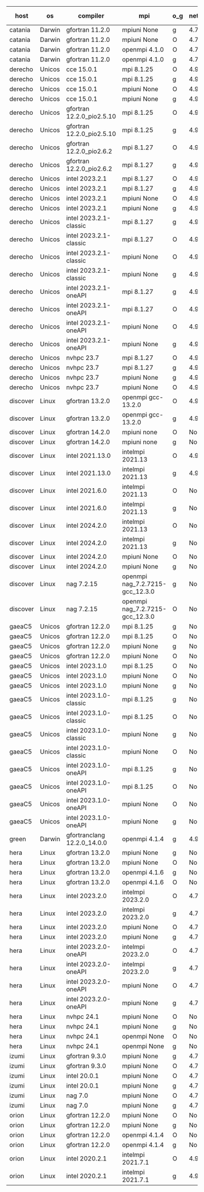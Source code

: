 

| host     | os       | compiler                              | mpi                      | o_g        | netcdf        | build       | u_pass          | u_fail          | s_pass            | s_fail            | e_pass             | e_fail             | nuopc_pass       | nuopc_fail       | artifacts link          |
|----------|----------|---------------------------------------|--------------------------|------------|---------------|-------------|-----------------|-----------------|-------------------|-------------------|--------------------|--------------------|------------------|------------------|-------------------------|
| catania | Darwin | gfortran 11.2.0 | mpiuni None  | g | 4.7.4  | PASS | 12537 | 0 | 9 | 0 | 44 | 0 | None | None | <a href="https://github.com/esmf-org/esmf-test-artifacts/tree/bce75aef80bf987d668656771112fb1c0c71f64c/develop/gfortran/11.2.0/g/mpiuni/None" target="_blank">bce75ae</a> | 
| catania | Darwin | gfortran 11.2.0 | mpiuni None  | O | 4.7.4  | PASS | 12537 | 0 | 9 | 0 | 44 | 0 | None | None | <a href="https://github.com/esmf-org/esmf-test-artifacts/tree/75ee115c1af7ecc3107d28fd630ed96847e16f38/develop/gfortran/11.2.0/O/mpiuni/None" target="_blank">75ee115</a> | 
| catania | Darwin | gfortran 11.2.0 | openmpi 4.1.0  | O | 4.7.4  | PASS | 14204 | 3 | 51 | 0 | 81 | 0 | 56 | 0 | <a href="https://github.com/esmf-org/esmf-test-artifacts/tree/687488c0f042016afcdf455490e1b8b4772c4513/develop/gfortran/11.2.0/O/openmpi/4.1.0" target="_blank">687488c</a> | 
| catania | Darwin | gfortran 11.2.0 | openmpi 4.1.0  | g | 4.7.4  | PASS | 14204 | 3 | 51 | 0 | 81 | 0 | 56 | 0 | <a href="https://github.com/esmf-org/esmf-test-artifacts/tree/319ffcc24c01abee769d4af1c73b9317ec16b907/develop/gfortran/11.2.0/g/openmpi/4.1.0" target="_blank">319ffcc</a> | 
| derecho | Unicos | cce 15.0.1 | mpi 8.1.25  | O | 4.9.2  | PASS | None | None | None | None | None | None | None | None | <a href="https://github.com/esmf-org/esmf-test-artifacts/tree/82e9c1f82578863c96d052b185fd3baf93062624/develop/cce/15.0.1/O/mpi/8.1.25" target="_blank">82e9c1f</a> | 
| derecho | Unicos | cce 15.0.1 | mpi 8.1.25  | g | 4.9.2  | PASS | None | None | None | None | None | None | None | None | <a href="https://github.com/esmf-org/esmf-test-artifacts/tree/208e86f885a25b73acc4d39d38286acf3d5b2461/develop/cce/15.0.1/g/mpi/8.1.25" target="_blank">208e86f</a> | 
| derecho | Unicos | cce 15.0.1 | mpiuni None  | O | 4.9.2  | PASS | 12302 | 235 | 9 | 0 | 44 | 0 | None | None | <a href="https://github.com/esmf-org/esmf-test-artifacts/tree/33867e1730e4edbe63f5b6fa2ca1979d7ffde62f/develop/cce/15.0.1/O/mpiuni/None" target="_blank">33867e1</a> | 
| derecho | Unicos | cce 15.0.1 | mpiuni None  | g | 4.9.2  | PASS | 12461 | 76 | 9 | 0 | 44 | 0 | None | None | <a href="https://github.com/esmf-org/esmf-test-artifacts/tree/2a617f8405af0ec806c5331d2f74290fdf3d70cf/develop/cce/15.0.1/g/mpiuni/None" target="_blank">2a617f8</a> | 
| derecho | Unicos | gfortran 12.2.0_pio2.5.10 | mpi 8.1.25  | O | 4.9.2  | PASS | 14207 | 0 | 51 | 0 | 81 | 0 | 56 | 0 | <a href="https://github.com/esmf-org/esmf-test-artifacts/tree/4fed73690c13641b38320fc0123073f5017c21e6/develop/gfortran/12.2.0_pio2.5.10/O/mpi/8.1.25" target="_blank">4fed736</a> | 
| derecho | Unicos | gfortran 12.2.0_pio2.5.10 | mpi 8.1.25  | g | 4.9.2  | PASS | 14207 | 0 | 51 | 0 | 81 | 0 | 56 | 0 | <a href="https://github.com/esmf-org/esmf-test-artifacts/tree/172be8406bd6853b18e1fea35e2050d17da40d98/develop/gfortran/12.2.0_pio2.5.10/g/mpi/8.1.25" target="_blank">172be84</a> | 
| derecho | Unicos | gfortran 12.2.0_pio2.6.2 | mpi 8.1.27  | O | 4.9.2  | PASS | None | None | None | None | None | None | None | None | <a href="https://github.com/esmf-org/esmf-test-artifacts/tree/bfd337bcd96270049f40d86e3353c99ccba89a39/develop/gfortran/12.2.0_pio2.6.2/O/mpi/8.1.27" target="_blank">bfd337b</a> | 
| derecho | Unicos | gfortran 12.2.0_pio2.6.2 | mpi 8.1.27  | g | 4.9.2  | PASS | 14207 | 0 | 51 | 0 | 81 | 0 | 56 | 0 | <a href="https://github.com/esmf-org/esmf-test-artifacts/tree/01eab98b7f9b79f953943e9133b54bc48fea718f/develop/gfortran/12.2.0_pio2.6.2/g/mpi/8.1.27" target="_blank">01eab98</a> | 
| derecho | Unicos | intel 2023.2.1 | mpi 8.1.27  | O | 4.9.2  | PASS | 14207 | 0 | 51 | 0 | 81 | 0 | 57 | 0 | <a href="https://github.com/esmf-org/esmf-test-artifacts/tree/ce80c9273c2e4fe94889d131bad9f7d4e8960790/develop/intel/2023.2.1/O/mpi/8.1.27" target="_blank">ce80c92</a> | 
| derecho | Unicos | intel 2023.2.1 | mpi 8.1.27  | g | 4.9.2  | PASS | 14207 | 0 | 51 | 0 | 81 | 0 | 57 | 0 | <a href="https://github.com/esmf-org/esmf-test-artifacts/tree/45854bf8f6daeaa50ed9f24bd73a0958f4573c18/develop/intel/2023.2.1/g/mpi/8.1.27" target="_blank">45854bf</a> | 
| derecho | Unicos | intel 2023.2.1 | mpiuni None  | O | 4.9.2  | PASS | 12537 | 0 | 9 | 0 | 44 | 0 | None | None | <a href="https://github.com/esmf-org/esmf-test-artifacts/tree/3b7d44c6d2a8347a8ecc2eeb7e3d59580b85bd4e/develop/intel/2023.2.1/O/mpiuni/None" target="_blank">3b7d44c</a> | 
| derecho | Unicos | intel 2023.2.1 | mpiuni None  | g | 4.9.2  | PASS | None | None | None | None | None | None | None | None | <a href="https://github.com/esmf-org/esmf-test-artifacts/tree/932e9844a971cafda2085b47e91b20885b97ecbe/develop/intel/2023.2.1/g/mpiuni/None" target="_blank">932e984</a> | 
| derecho | Unicos | intel 2023.2.1-classic | mpi 8.1.27  | g | 4.9.2  | PASS | 14207 | 0 | 51 | 0 | 81 | 0 | 56 | 0 | <a href="https://github.com/esmf-org/esmf-test-artifacts/tree/743ef76c396452c436994209c17b0430ff061cec/develop/intel/2023.2.1-classic/g/mpi/8.1.27" target="_blank">743ef76</a> | 
| derecho | Unicos | intel 2023.2.1-classic | mpi 8.1.27  | O | 4.9.2  | PASS | 14207 | 0 | 51 | 0 | 81 | 0 | 56 | 0 | <a href="https://github.com/esmf-org/esmf-test-artifacts/tree/d3d5cc590311b2088a8397453dc65fd62b2f2cd6/develop/intel/2023.2.1-classic/O/mpi/8.1.27" target="_blank">d3d5cc5</a> | 
| derecho | Unicos | intel 2023.2.1-classic | mpiuni None  | O | 4.9.2  | PASS | 12537 | 0 | 9 | 0 | 44 | 0 | None | None | <a href="https://github.com/esmf-org/esmf-test-artifacts/tree/6a6167abeda97921cc9292722d0084025e0df060/develop/intel/2023.2.1-classic/O/mpiuni/None" target="_blank">6a6167a</a> | 
| derecho | Unicos | intel 2023.2.1-classic | mpiuni None  | g | 4.9.2  | PASS | 12537 | 0 | 9 | 0 | 44 | 0 | None | None | <a href="https://github.com/esmf-org/esmf-test-artifacts/tree/419f88ef0834f5c090f7411b3c3afc0ec35565f9/develop/intel/2023.2.1-classic/g/mpiuni/None" target="_blank">419f88e</a> | 
| derecho | Unicos | intel 2023.2.1-oneAPI | mpi 8.1.27  | g | 4.9.2  | PASS | 14207 | 0 | 51 | 0 | 81 | 0 | 56 | 0 | <a href="https://github.com/esmf-org/esmf-test-artifacts/tree/57fcadc6d978e374b5b7a88a015e8ee0c6539f47/develop/intel/2023.2.1-oneAPI/g/mpi/8.1.27" target="_blank">57fcadc</a> | 
| derecho | Unicos | intel 2023.2.1-oneAPI | mpi 8.1.27  | O | 4.9.2  | PASS | 14207 | 0 | 50 | 1 | 81 | 0 | 56 | 0 | <a href="https://github.com/esmf-org/esmf-test-artifacts/tree/820060f934d6e573a6150dcaef30eee1cba9a781/develop/intel/2023.2.1-oneAPI/O/mpi/8.1.27" target="_blank">820060f</a> | 
| derecho | Unicos | intel 2023.2.1-oneAPI | mpiuni None  | O | 4.9.2  | PASS | 12537 | 0 | 9 | 0 | 44 | 0 | None | None | <a href="https://github.com/esmf-org/esmf-test-artifacts/tree/3f56ba6abde75887e79b8b8cb4e2cc070f16bb85/develop/intel/2023.2.1-oneAPI/O/mpiuni/None" target="_blank">3f56ba6</a> | 
| derecho | Unicos | intel 2023.2.1-oneAPI | mpiuni None  | g | 4.9.2  | PASS | 12537 | 0 | 9 | 0 | 44 | 0 | None | None | <a href="https://github.com/esmf-org/esmf-test-artifacts/tree/93e593d04805a6b77073f67138a4ceaeec1f952d/develop/intel/2023.2.1-oneAPI/g/mpiuni/None" target="_blank">93e593d</a> | 
| derecho | Unicos | nvhpc 23.7 | mpi 8.1.27  | O | 4.9.2  | PASS | None | None | None | None | None | None | None | None | <a href="https://github.com/esmf-org/esmf-test-artifacts/tree/816a9cd0d6c1cd3747f38184e2f2af5a93c25c41/develop/nvhpc/23.7/O/mpi/8.1.27" target="_blank">816a9cd</a> | 
| derecho | Unicos | nvhpc 23.7 | mpi 8.1.27  | g | 4.9.2  | PASS | None | None | None | None | None | None | None | None | <a href="https://github.com/esmf-org/esmf-test-artifacts/tree/2d875ed037a60b5341ab0cdd9c360bbdcdb4839e/develop/nvhpc/23.7/g/mpi/8.1.27" target="_blank">2d875ed</a> | 
| derecho | Unicos | nvhpc 23.7 | mpiuni None  | g | 4.9.2  | PASS | 12537 | 0 | 9 | 0 | 44 | 0 | None | None | <a href="https://github.com/esmf-org/esmf-test-artifacts/tree/8cca643f9ee8e9ffe6ede9069cce29d8c9683f70/develop/nvhpc/23.7/g/mpiuni/None" target="_blank">8cca643</a> | 
| derecho | Unicos | nvhpc 23.7 | mpiuni None  | O | 4.9.2  | PASS | 12537 | 0 | 9 | 0 | 44 | 0 | None | None | <a href="https://github.com/esmf-org/esmf-test-artifacts/tree/b5293c9f4b7e38272afe889198cc2b64677e62ff/develop/nvhpc/23.7/O/mpiuni/None" target="_blank">b5293c9</a> | 
| discover | Linux | gfortran 13.2.0 | openmpi gcc-13.2.0  | O | 4.9.2  | PASS | 14207 | 0 | 51 | 0 | 81 | 0 | 56 | 0 | <a href="https://github.com/esmf-org/esmf-test-artifacts/tree/c95dd31d93ed7572f30983270fc5bd05dc2e5298/develop/gfortran/13.2.0/O/openmpi/gcc-13.2.0" target="_blank">c95dd31</a> | 
| discover | Linux | gfortran 13.2.0 | openmpi gcc-13.2.0  | g | 4.9.2  | PASS | 14207 | 0 | 51 | 0 | 81 | 0 | 56 | 0 | <a href="https://github.com/esmf-org/esmf-test-artifacts/tree/bf6c7b36592a6e817eabd0a4c85b2889aeca4389/develop/gfortran/13.2.0/g/openmpi/gcc-13.2.0" target="_blank">bf6c7b3</a> | 
| discover | Linux | gfortran 14.2.0 | mpiuni none  | O | None  | PASS | 12537 | 0 | 9 | 0 | 44 | 0 | None | None | <a href="https://github.com/esmf-org/esmf-test-artifacts/tree/1f810c7f2d459fe83001ba1bccfea2896eefb43f/develop/gfortran/14.2.0/O/mpiuni/none" target="_blank">1f810c7</a> | 
| discover | Linux | gfortran 14.2.0 | mpiuni none  | g | None  | PASS | 12537 | 0 | 9 | 0 | 44 | 0 | None | None | <a href="https://github.com/esmf-org/esmf-test-artifacts/tree/bfc731a4b019fe376477ce0172f4ce39596cc9a9/develop/gfortran/14.2.0/g/mpiuni/none" target="_blank">bfc731a</a> | 
| discover | Linux | intel 2021.13.0 | intelmpi 2021.13  | O | 4.9.2  | PASS | 14207 | 0 | 51 | 0 | 81 | 0 | 56 | 0 | <a href="https://github.com/esmf-org/esmf-test-artifacts/tree/39e98e2b6321b2208f6fc6c66aaf107690e71761/develop/intel/2021.13.0/O/intelmpi/2021.13" target="_blank">39e98e2</a> | 
| discover | Linux | intel 2021.13.0 | intelmpi 2021.13  | g | 4.9.2  | PASS | 14207 | 0 | 51 | 0 | 81 | 0 | 56 | 0 | <a href="https://github.com/esmf-org/esmf-test-artifacts/tree/ed18a08d1669db60837f71037c3823f7875b4068/develop/intel/2021.13.0/g/intelmpi/2021.13" target="_blank">ed18a08</a> | 
| discover | Linux | intel 2021.6.0 | intelmpi 2021.13  | O | None  | PASS | 14207 | 0 | 51 | 0 | 81 | 0 | 56 | 0 | <a href="https://github.com/esmf-org/esmf-test-artifacts/tree/b5c31e3e8753a09c5f6b17795bb23c74040010d0/develop/intel/2021.6.0/O/intelmpi/2021.13" target="_blank">b5c31e3</a> | 
| discover | Linux | intel 2021.6.0 | intelmpi 2021.13  | g | None  | PASS | 14207 | 0 | 51 | 0 | 81 | 0 | 56 | 0 | <a href="https://github.com/esmf-org/esmf-test-artifacts/tree/ce68be15c098269009dccfb65145d3d14a32c7e5/develop/intel/2021.6.0/g/intelmpi/2021.13" target="_blank">ce68be1</a> | 
| discover | Linux | intel 2024.2.0 | intelmpi 2021.13  | O | None  | PASS | 14207 | 0 | 51 | 0 | 81 | 0 | 56 | 0 | <a href="https://github.com/esmf-org/esmf-test-artifacts/tree/8e90adaf5b5d026b8a810fefc37aef93728e08d7/develop/intel/2024.2.0/O/intelmpi/2021.13" target="_blank">8e90ada</a> | 
| discover | Linux | intel 2024.2.0 | intelmpi 2021.13  | g | None  | PASS | 14206 | 1 | 51 | 0 | 81 | 0 | 56 | 0 | <a href="https://github.com/esmf-org/esmf-test-artifacts/tree/f71c85723f35dfdfaf9985e25821105b473690c1/develop/intel/2024.2.0/g/intelmpi/2021.13" target="_blank">f71c857</a> | 
| discover | Linux | intel 2024.2.0 | mpiuni None  | O | None  | PASS | 12537 | 0 | 9 | 0 | 44 | 0 | None | None | <a href="https://github.com/esmf-org/esmf-test-artifacts/tree/a0bd2d400d12f3f145de273dfd2fbe1dd29146bb/develop/intel/2024.2.0/O/mpiuni/None" target="_blank">a0bd2d4</a> | 
| discover | Linux | intel 2024.2.0 | mpiuni None  | g | None  | PASS | 12536 | 1 | 9 | 0 | 44 | 0 | None | None | <a href="https://github.com/esmf-org/esmf-test-artifacts/tree/0f12ea52cdb38c4adfa87744747f5d65893d59e6/develop/intel/2024.2.0/g/mpiuni/None" target="_blank">0f12ea5</a> | 
| discover | Linux | nag 7.2.15 | openmpi nag_7.2.7215-gcc_12.3.0  | g | None  | PASS | 14207 | 0 | 51 | 0 | 81 | 0 | 4 | 52 | <a href="https://github.com/esmf-org/esmf-test-artifacts/tree/8d41cefb15e5d6489df6a22e28a4420abaa11cc1/develop/nag/7.2.15/g/openmpi/nag_7.2.7215-gcc_12.3.0" target="_blank">8d41cef</a> | 
| discover | Linux | nag 7.2.15 | openmpi nag_7.2.7215-gcc_12.3.0  | O | None  | PASS | 14206 | 1 | 51 | 0 | 81 | 0 | 4 | 52 | <a href="https://github.com/esmf-org/esmf-test-artifacts/tree/3f3a8eda4bb490a9a517308acf4f406eae556598/develop/nag/7.2.15/O/openmpi/nag_7.2.7215-gcc_12.3.0" target="_blank">3f3a8ed</a> | 
| gaeaC5 | Unicos | gfortran 12.2.0 | mpi 8.1.25  | g | None  | FAIL | None | None | None | None | None | None | 0 | 56 | <a href="https://github.com/esmf-org/esmf-test-artifacts/tree/ea5c20cb67dfcee1e167d043df78d8e792c335bc/develop/gfortran/12.2.0/g/mpi/8.1.25" target="_blank">ea5c20c</a> | 
| gaeaC5 | Unicos | gfortran 12.2.0 | mpi 8.1.25  | O | None  | FAIL | None | None | None | None | None | None | 0 | 56 | <a href="https://github.com/esmf-org/esmf-test-artifacts/tree/5aed9afcc27de488ea83cd50b216ad416721a775/develop/gfortran/12.2.0/O/mpi/8.1.25" target="_blank">5aed9af</a> | 
| gaeaC5 | Unicos | gfortran 12.2.0 | mpiuni None  | g | None  | FAIL | None | None | None | None | None | None | None | None | <a href="https://github.com/esmf-org/esmf-test-artifacts/tree/22675af882fcd63d5ac6db4ff163c2a9b5a9b31b/develop/gfortran/12.2.0/g/mpiuni/None" target="_blank">22675af</a> | 
| gaeaC5 | Unicos | gfortran 12.2.0 | mpiuni None  | O | None  | FAIL | None | None | None | None | None | None | None | None | <a href="https://github.com/esmf-org/esmf-test-artifacts/tree/cdb1bd0d80a017b7e3cdafe9215f79e782d6f29b/develop/gfortran/12.2.0/O/mpiuni/None" target="_blank">cdb1bd0</a> | 
| gaeaC5 | Unicos | intel 2023.1.0 | mpi 8.1.25  | O | None  | FAIL | None | None | None | None | None | None | 0 | 56 | <a href="https://github.com/esmf-org/esmf-test-artifacts/tree/7c7e3531799304e1a95bc1543333d7cc8beff804/develop/intel/2023.1.0/O/mpi/8.1.25" target="_blank">7c7e353</a> | 
| gaeaC5 | Unicos | intel 2023.1.0 | mpiuni None  | O | None  | FAIL | None | None | None | None | None | None | None | None | <a href="https://github.com/esmf-org/esmf-test-artifacts/tree/b7ea23ccfa0d21144642ae61050fb4f1266180f4/develop/intel/2023.1.0/O/mpiuni/None" target="_blank">b7ea23c</a> | 
| gaeaC5 | Unicos | intel 2023.1.0 | mpiuni None  | g | None  | FAIL | None | None | None | None | None | None | None | None | <a href="https://github.com/esmf-org/esmf-test-artifacts/tree/957f92afac0b6a3609553f2b724ec627114770c7/develop/intel/2023.1.0/g/mpiuni/None" target="_blank">957f92a</a> | 
| gaeaC5 | Unicos | intel 2023.1.0-classic | mpi 8.1.25  | g | None  | FAIL | None | None | None | None | None | None | None | None | <a href="https://github.com/esmf-org/esmf-test-artifacts/tree/18d8f6366821e94fee42029c2c3608869182fe46/develop/intel/2023.1.0-classic/g/mpi/8.1.25" target="_blank">18d8f63</a> | 
| gaeaC5 | Unicos | intel 2023.1.0-classic | mpi 8.1.25  | O | None  | FAIL | None | None | None | None | None | None | 0 | 56 | <a href="https://github.com/esmf-org/esmf-test-artifacts/tree/dc48bf16e083dc82c4e80e3bade473f648f317b2/develop/intel/2023.1.0-classic/O/mpi/8.1.25" target="_blank">dc48bf1</a> | 
| gaeaC5 | Unicos | intel 2023.1.0-classic | mpiuni None  | g | None  | FAIL | None | None | None | None | None | None | None | None | <a href="https://github.com/esmf-org/esmf-test-artifacts/tree/60634d8b27012282470679ca9afa9981f24e4a22/develop/intel/2023.1.0-classic/g/mpiuni/None" target="_blank">60634d8</a> | 
| gaeaC5 | Unicos | intel 2023.1.0-classic | mpiuni None  | O | None  | FAIL | None | None | None | None | None | None | None | None | <a href="https://github.com/esmf-org/esmf-test-artifacts/tree/3eff2d3bffc71aab5609f73de7c3c178d1809506/develop/intel/2023.1.0-classic/O/mpiuni/None" target="_blank">3eff2d3</a> | 
| gaeaC5 | Unicos | intel 2023.1.0-oneAPI | mpi 8.1.25  | g | None  | FAIL | None | None | None | None | None | None | 0 | 56 | <a href="https://github.com/esmf-org/esmf-test-artifacts/tree/cb2bcdabf855d577fab7551e10a2670a525cf015/develop/intel/2023.1.0-oneAPI/g/mpi/8.1.25" target="_blank">cb2bcda</a> | 
| gaeaC5 | Unicos | intel 2023.1.0-oneAPI | mpi 8.1.25  | O | None  | FAIL | None | None | None | None | None | None | 0 | 56 | <a href="https://github.com/esmf-org/esmf-test-artifacts/tree/88ef5fd0dc81d67bc1d454f043ee1e530aefa7d9/develop/intel/2023.1.0-oneAPI/O/mpi/8.1.25" target="_blank">88ef5fd</a> | 
| gaeaC5 | Unicos | intel 2023.1.0-oneAPI | mpiuni None  | O | None  | FAIL | None | None | None | None | None | None | None | None | <a href="https://github.com/esmf-org/esmf-test-artifacts/tree/60411bdf2745411955e8e4faa3f5917c87784c6b/develop/intel/2023.1.0-oneAPI/O/mpiuni/None" target="_blank">60411bd</a> | 
| gaeaC5 | Unicos | intel 2023.1.0-oneAPI | mpiuni None  | g | None  | FAIL | None | None | None | None | None | None | None | None | <a href="https://github.com/esmf-org/esmf-test-artifacts/tree/c7743b5b4c68733587a773e2959d92f669ccdd2b/develop/intel/2023.1.0-oneAPI/g/mpiuni/None" target="_blank">c7743b5</a> | 
| green | Darwin | gfortranclang 12.2.0_14.0.0 | openmpi 4.1.4  | g | 4.9.2  | PASS | None | None | None | None | None | None | None | None | <a href="https://github.com/esmf-org/esmf-test-artifacts/tree/0ab8b5b9649a302aa56ca0ad14b69cfe308461b8/develop/gfortranclang/12.2.0_14.0.0/g/openmpi/4.1.4" target="_blank">0ab8b5b</a> | 
| hera | Linux | gfortran 13.2.0 | mpiuni None  | g | None  | PASS | 12537 | 0 | 9 | 0 | 44 | 0 | None | None | <a href="https://github.com/esmf-org/esmf-test-artifacts/tree/33c7e7e67e5af60b5fed11ff08ff9976c84fe459/develop/gfortran/13.2.0/g/mpiuni/None" target="_blank">33c7e7e</a> | 
| hera | Linux | gfortran 13.2.0 | mpiuni None  | O | None  | PASS | 12537 | 0 | 9 | 0 | 44 | 0 | None | None | <a href="https://github.com/esmf-org/esmf-test-artifacts/tree/6eb2ea7da7896eabbc8f4e9e6fc8505a7ce48d8e/develop/gfortran/13.2.0/O/mpiuni/None" target="_blank">6eb2ea7</a> | 
| hera | Linux | gfortran 13.2.0 | openmpi 4.1.6  | g | None  | PASS | 14207 | 0 | 51 | 0 | 81 | 0 | 56 | 0 | <a href="https://github.com/esmf-org/esmf-test-artifacts/tree/b57fc7e2a8dcf40c211d45c4b97fade6a6943b7b/develop/gfortran/13.2.0/g/openmpi/4.1.6" target="_blank">b57fc7e</a> | 
| hera | Linux | gfortran 13.2.0 | openmpi 4.1.6  | O | None  | PASS | 14207 | 0 | 51 | 0 | 81 | 0 | 56 | 0 | <a href="https://github.com/esmf-org/esmf-test-artifacts/tree/13c310909baef6e68807b18c62ec08fc8ec1410d/develop/gfortran/13.2.0/O/openmpi/4.1.6" target="_blank">13c3109</a> | 
| hera | Linux | intel 2023.2.0 | intelmpi 2023.2.0  | O | 4.7.0  | PASS | 14207 | 0 | 51 | 0 | 81 | 0 | 56 | 0 | <a href="https://github.com/esmf-org/esmf-test-artifacts/tree/ed578bd1288bf9584dfec24ddcdfafbcb354ccc4/develop/intel/2023.2.0/O/intelmpi/2023.2.0" target="_blank">ed578bd</a> | 
| hera | Linux | intel 2023.2.0 | intelmpi 2023.2.0  | g | 4.7.0  | PASS | 14207 | 0 | 51 | 0 | 81 | 0 | 56 | 0 | <a href="https://github.com/esmf-org/esmf-test-artifacts/tree/84231f4a1b9ff2daad2269526e9ed7226aa4e5c4/develop/intel/2023.2.0/g/intelmpi/2023.2.0" target="_blank">84231f4</a> | 
| hera | Linux | intel 2023.2.0 | mpiuni None  | O | 4.7.0  | PASS | 12537 | 0 | 9 | 0 | 44 | 0 | None | None | <a href="https://github.com/esmf-org/esmf-test-artifacts/tree/1768227257733d80755b716fc58490d9c8546c51/develop/intel/2023.2.0/O/mpiuni/None" target="_blank">1768227</a> | 
| hera | Linux | intel 2023.2.0 | mpiuni None  | g | 4.7.0  | PASS | None | None | None | None | None | None | None | None | <a href="https://github.com/esmf-org/esmf-test-artifacts/tree/dcecc1585e35fa014c752f5a0687b4daa2bb0d71/develop/intel/2023.2.0/g/mpiuni/None" target="_blank">dcecc15</a> | 
| hera | Linux | intel 2023.2.0-oneAPI | intelmpi 2023.2.0  | O | 4.7.0  | PASS | None | None | None | None | None | None | None | None | <a href="https://github.com/esmf-org/esmf-test-artifacts/tree/075252574a4890be2fbfa827d1e0f8662fc6b9f7/develop/intel/2023.2.0-oneAPI/O/intelmpi/2023.2.0" target="_blank">0752525</a> | 
| hera | Linux | intel 2023.2.0-oneAPI | intelmpi 2023.2.0  | g | 4.7.0  | PASS | None | None | None | None | None | None | None | None | <a href="https://github.com/esmf-org/esmf-test-artifacts/tree/4a0f5fd3650ad118c3ecd9fc44ff1598536e12b3/develop/intel/2023.2.0-oneAPI/g/intelmpi/2023.2.0" target="_blank">4a0f5fd</a> | 
| hera | Linux | intel 2023.2.0-oneAPI | mpiuni None  | O | 4.7.0  | PASS | 12537 | 0 | 9 | 0 | 44 | 0 | None | None | <a href="https://github.com/esmf-org/esmf-test-artifacts/tree/8467e5036e5320c228c356fa5235a31c9ff392c2/develop/intel/2023.2.0-oneAPI/O/mpiuni/None" target="_blank">8467e50</a> | 
| hera | Linux | intel 2023.2.0-oneAPI | mpiuni None  | g | 4.7.0  | PASS | 12537 | 0 | 9 | 0 | 44 | 0 | None | None | <a href="https://github.com/esmf-org/esmf-test-artifacts/tree/be13a63b1740227f587d5b22b5b09cefbdf592ed/develop/intel/2023.2.0-oneAPI/g/mpiuni/None" target="_blank">be13a63</a> | 
| hera | Linux | nvhpc 24.1 | mpiuni None  | O | None  | PASS | None | None | None | None | None | None | None | None | <a href="https://github.com/esmf-org/esmf-test-artifacts/tree/56c034899df09ecc653f301bdcb4ddf9f1c37136/develop/nvhpc/24.1/O/mpiuni/None" target="_blank">56c0348</a> | 
| hera | Linux | nvhpc 24.1 | mpiuni None  | g | None  | PASS | None | None | None | None | None | None | None | None | <a href="https://github.com/esmf-org/esmf-test-artifacts/tree/a3a71ddceebe239617f3f61f7f9c27ecf6c9dae2/develop/nvhpc/24.1/g/mpiuni/None" target="_blank">a3a71dd</a> | 
| hera | Linux | nvhpc 24.1 | openmpi None  | O | None  | PASS | 14207 | 0 | 51 | 0 | 81 | 0 | 56 | 0 | <a href="https://github.com/esmf-org/esmf-test-artifacts/tree/7a7a164e024b868efcd1ad574bac0326508b05cc/develop/nvhpc/24.1/O/openmpi/None" target="_blank">7a7a164</a> | 
| hera | Linux | nvhpc 24.1 | openmpi None  | g | None  | PASS | 14207 | 0 | 51 | 0 | 81 | 0 | 56 | 0 | <a href="https://github.com/esmf-org/esmf-test-artifacts/tree/2fdfb744069d414429de321f7454d92039d20392/develop/nvhpc/24.1/g/openmpi/None" target="_blank">2fdfb74</a> | 
| izumi | Linux | gfortran 9.3.0 | mpiuni None  | g | 4.7.4  | PASS | 12537 | 0 | 9 | 0 | 44 | 0 | None | None | <a href="https://github.com/esmf-org/esmf-test-artifacts/tree/d34178138b3978a05ffe89d0b74af9683d1ca84a/develop/gfortran/9.3.0/g/mpiuni/None" target="_blank">d341781</a> | 
| izumi | Linux | gfortran 9.3.0 | mpiuni None  | O | 4.7.4  | PASS | 12537 | 0 | 9 | 0 | 44 | 0 | None | None | <a href="https://github.com/esmf-org/esmf-test-artifacts/tree/88fb6a029a899331dc7f5b18a3758c927c76eb44/develop/gfortran/9.3.0/O/mpiuni/None" target="_blank">88fb6a0</a> | 
| izumi | Linux | intel 20.0.1 | mpiuni None  | O | 4.7.4  | PASS | 12537 | 0 | 9 | 0 | 44 | 0 | None | None | <a href="https://github.com/esmf-org/esmf-test-artifacts/tree/1f7293871c917b023661da547c6dd1e05c79acf4/develop/intel/20.0.1/O/mpiuni/None" target="_blank">1f72938</a> | 
| izumi | Linux | intel 20.0.1 | mpiuni None  | g | 4.7.4  | PASS | 12537 | 0 | 9 | 0 | 44 | 0 | None | None | <a href="https://github.com/esmf-org/esmf-test-artifacts/tree/6c8e2ee45c8534012b314a4259088773b639fc3b/develop/intel/20.0.1/g/mpiuni/None" target="_blank">6c8e2ee</a> | 
| izumi | Linux | nag 7.0 | mpiuni None  | O | 4.7.4  | PASS | 12537 | 0 | 9 | 0 | 44 | 0 | None | None | <a href="https://github.com/esmf-org/esmf-test-artifacts/tree/581a2bce79dcc7222b6b982ab3787c8b0c6a8439/develop/nag/7.0/O/mpiuni/None" target="_blank">581a2bc</a> | 
| izumi | Linux | nag 7.0 | mpiuni None  | g | 4.7.4  | PASS | 12537 | 0 | 9 | 0 | 44 | 0 | None | None | <a href="https://github.com/esmf-org/esmf-test-artifacts/tree/2b26927ec7551913884e1c0c709d3fa6c53f0cd8/develop/nag/7.0/g/mpiuni/None" target="_blank">2b26927</a> | 
| orion | Linux | gfortran 12.2.0 | mpiuni None  | O | None  | PASS | 12537 | 0 | 9 | 0 | 44 | 0 | None | None | <a href="https://github.com/esmf-org/esmf-test-artifacts/tree/83216e7b821661313d8dc7016c50161eb8079698/develop/gfortran/12.2.0/O/mpiuni/None" target="_blank">83216e7</a> | 
| orion | Linux | gfortran 12.2.0 | mpiuni None  | g | None  | PASS | 12537 | 0 | 9 | 0 | 44 | 0 | None | None | <a href="https://github.com/esmf-org/esmf-test-artifacts/tree/cd0b78372e50b377f56f95a5f8f23174912c7b47/develop/gfortran/12.2.0/g/mpiuni/None" target="_blank">cd0b783</a> | 
| orion | Linux | gfortran 12.2.0 | openmpi 4.1.4  | O | None  | PASS | 14207 | 0 | 51 | 0 | 81 | 0 | 44 | 12 | <a href="https://github.com/esmf-org/esmf-test-artifacts/tree/cca329d607231333832f3a24c7b70e2461386959/develop/gfortran/12.2.0/O/openmpi/4.1.4" target="_blank">cca329d</a> | 
| orion | Linux | gfortran 12.2.0 | openmpi 4.1.4  | g | None  | PASS | 14207 | 0 | 51 | 0 | 81 | 0 | 44 | 12 | <a href="https://github.com/esmf-org/esmf-test-artifacts/tree/ec136d135ba85f0baa61900a1e24753d0bd94e8c/develop/gfortran/12.2.0/g/openmpi/4.1.4" target="_blank">ec136d1</a> | 
| orion | Linux | intel 2020.2.1 | intelmpi 2021.7.1  | O | 4.9.2  | PASS | 14207 | 0 | 51 | 0 | 81 | 0 | 44 | 12 | <a href="https://github.com/esmf-org/esmf-test-artifacts/tree/cebd41f8600166654f107df88394b0bc8f32091f/develop/intel/2020.2.1/O/intelmpi/2021.7.1" target="_blank">cebd41f</a> | 
| orion | Linux | intel 2020.2.1 | intelmpi 2021.7.1  | g | 4.9.2  | PASS | 14207 | 0 | 51 | 0 | 81 | 0 | 44 | 12 | <a href="https://github.com/esmf-org/esmf-test-artifacts/tree/8f238c0a1cde0343c0944ab33ceed72d07e8da7f/develop/intel/2020.2.1/g/intelmpi/2021.7.1" target="_blank">8f238c0</a> | 
